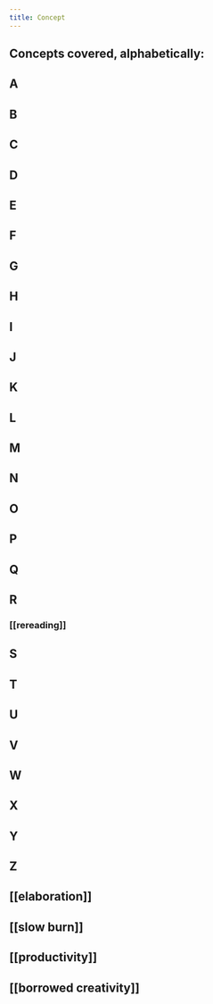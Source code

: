 ```yaml
---
title: Concept
---
```


## Concepts covered, alphabetically:
## A
## B
## C
## D
## E
## F
## G
## H
## I
## J
## K
## L
## M
## N
## O
## P
## Q
## R
### [[rereading]]
## S
## T
## U
## V
## W
## X
## Y
## Z
##
## [[elaboration]]
## [[slow burn]]
## [[productivity]]
## [[borrowed creativity]]
##
